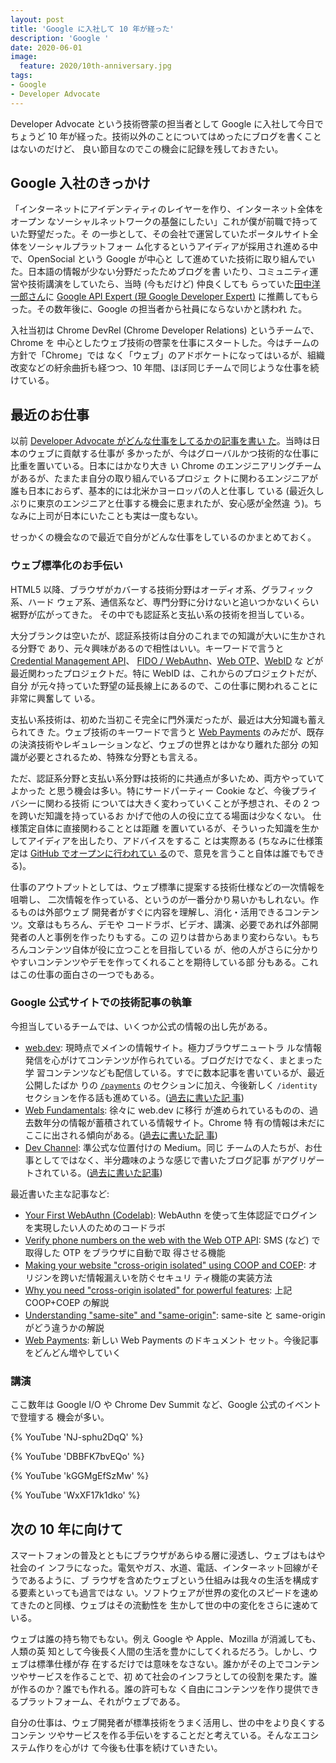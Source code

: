 ```yaml
---
layout: post
title: 'Google に入社して 10 年が経った'
description: 'Google '
date: 2020-06-01
image:
  feature: 2020/10th-anniversary.jpg
tags:
- Google
- Developer Advocate
---
```

Developer Advocate という技術啓蒙の担当者として Google に入社して今日でちょうど
10 年が経った。技術以外のことについてはめったにブログを書くことはないのだけど、
良い節目なのでこの機会に記録を残しておきたい。

<!-- excerpt -->

## Google 入社のきっかけ

「インターネットにアイデンティティのレイヤーを作り、インターネット全体をオープン
なソーシャルネットワークの基盤にしたい」これが僕が前職で持っていた野望だった。そ
の一歩として、その会社で運営していたポータルサイト全体をソーシャルプラットフォー
ム化するというアイディアが採用され進める中で、OpenSocial という Google が中心と
して進めていた技術に取り組んでいた。日本語の情報が少ない分野だったためブログを書
いたり、コミュニティ運営や技術講演をしていたら、当時 (今もだけど) 仲良くしても
らっていた[田中洋一郎さん](https://twitter.com/yoichiro)に [Google API Expert
(現 Google Developer Expert)](https://developers.google.com/community/experts)
に推薦してもらった。その数年後に、Google の担当者から社員にならないかと誘われ
た。

入社当初は Chrome DevRel (Chrome Developer Relations) というチームで、Chrome を
中心としたウェブ技術の啓蒙を仕事にスタートした。今はチームの方針で「Chrome」では
なく「ウェブ」のアドボケートになってはいるが、組織改変などの紆余曲折も経つつ、10
年間、ほぼ同じチームで同じような仕事を続けている。

## 最近のお仕事

以前 [Developer Advocate がどんな仕事をしてるかの記事を書い
た](/2013/04/google-developer-advocate.html)。当時は日本のウェブに貢献する仕事が
多かったが、今はグローバルかつ技術的な仕事に比重を置いている。日本にはかなり大き
い Chrome のエンジニアリングチームがあるが、たまたま自分の取り組んでいるプロジェ
クトに関わるエンジニアが誰も日本におらず、基本的には北米かヨーロッパの人と仕事し
ている (最近久しぶりに東京のエンジニアと仕事する機会に恵まれたが、安心感が全然違
う)。ちなみに上司が日本にいたことも実は一度もない。

せっかくの機会なので最近で自分がどんな仕事をしているのかまとめておく。

### ウェブ標準化のお手伝い

HTML5 以降、ブラウザがカバーする技術分野はオーディオ系、グラフィック系、ハード
ウェア系、通信系など、専門分野に分けないと追いつかないくらい裾野が広がってきた。
その中でも認証系と支払い系の技術を担当している。

大分ブランクは空いたが、認証系技術は自分のこれまでの知識が大いに生かされる分野で
あり、元々興味があるので相性はいい。キーワードで言うと [Credential Management
API](https://developers.google.com/web/updates/2016/04/credential-management-api)、
[FIDO / WebAuthn](https://developers.google.com/identity/fido/)、[Web
OTP](https://web.dev/web-otp/)、[WebID](https://github.com/samuelgoto/webid) な
どが最近関わったプロジェクトだ。特に WebID は、これからのプロジェクトだが、自分
が元々持っていた野望の延長線上にあるので、この仕事に関われることに非常に興奮して
いる。

支払い系技術は、初めた当初こそ完全に門外漢だったが、最近は大分知識も蓄えられてき
た。ウェブ技術のキーワードで言うと [Web Payments](https://g.co/dev/WebPayments/)
のみだが、既存の決済技術やレギュレーションなど、ウェブの世界とはかなり離れた部分
の知識が必要とされるため、特殊な分野とも言える。

ただ、認証系分野と支払い系分野は技術的に共通点が多いため、両方やっていてよかった
と思う機会は多い。特にサードパーティー Cookie など、今後プライバシーに関わる技術
については大きく変わっていくことが予想され、その 2 つを跨いだ知識を持っているお
かげで他の人の役に立てる場面は少なくない。 仕様策定自体に直接関わることとは距離
を置いているが、そういった知識を生かしてアイディアを出したり、アドバイスをするこ
とは実際ある (ちなみに仕様策定は [GitHub でオープンに行われてい
る](https://github.com/w3c/)ので、意見を言うこと自体は誰でもできる)。

仕事のアウトプットとしては、ウェブ標準に提案する技術仕様などの一次情報を咀嚼し、
二次情報を作っている、というのが一番分かり易いかもしれない。作るものは外部ウェブ
開発者がすぐに内容を理解し、消化・活用できるコンテンツ。文章はもちろん、デモや
コードラボ、ビデオ、講演、必要であれば外部開発者の人と事例を作ったりもする。この
辺りは昔からあまり変わらない。もちろんコンテンツ自体が役に立つことを目指している
が、他の人がさらに分かりやすいコンテンツやデモを作ってくれることを期待している部
分もある。これはこの仕事の面白さの一つでもある。

### Google 公式サイトでの技術記事の執筆

今担当しているチームでは、いくつか公式の情報の出し先がある。

* [web.dev](https://web.dev): 現時点でメインの情報サイト。極力ブラウザニュートラ
  ルな情報発信を心がけてコンテンツが作られている。ブログだけでなく、まとまった学
  習コンテンツなども配信している。すでに数本記事を書いているが、最近公開したばか
  りの [`/payments`](https://web.dev/payments/) のセクションに加え、今後新しく
  `/identity` セクションを作る話も進めている。([過去に書いた記
  事](https://web.dev/authors/agektmr/))
* [Web Fundamentals](https://developers.google.com/web/): 徐々に web.dev に移行
  が進められているものの、過去数年分の情報が蓄積されている情報サイト。Chrome 特
  有の情報は未だにここに出される傾向がある。([過去に書いた記
  事](https://developers.google.com/web/resources/contributors/agektmr))
* [Dev Channel](https://medium.com/dev-channel): 準公式な位置付けの Medium。同じ
  チームの人たちが、お仕事としてではなく、半分趣味のような感じで書いたブログ記事
  がアグリゲートされている。([過去に書いた記事](https://medium.com/@agektmr))

最近書いた主な記事など:

* [Your First WebAuthn
  (Codelab)](https://codelabs.developers.google.com/codelabs/webauthn-reauth/):
  WebAuthn を使って生体認証でログインを実現したい人のためのコードラボ
* [Verify phone numbers on the web with the Web OTP
  API](https://web.dev/web-otp/): SMS (など) で取得した OTP をブラウザに自動で取
  得させる機能
* [Making your website "cross-origin isolated" using COOP and
  COEP](https://web.dev/coop-coep/): オリジンを跨いだ情報漏えいを防ぐセキュリ
  ティ機能の実装方法
* [Why you need "cross-origin isolated" for powerful
  features](https://web.dev/why-coop-coep/): 上記 COOP+COEP の解説
* [Understanding "same-site" and
  "same-origin"](https://web.dev/same-site-same-origin/): same-site と
  same-origin がどう違うかの解説
* [Web Payments](https://web.dev/payments/): 新しい Web Payments のドキュメント
  セット。今後記事をどんどん増やしていく

### 講演

ここ数年は Google I/O や Chrome Dev Summit など、Google 公式のイベントで登壇する
機会が多い。

{% YouTube 'NJ-sphu2DqQ' %}

{% YouTube 'DBBFK7bvEQo' %}

{% YouTube 'kGGMgEfSzMw' %}

{% YouTube 'WxXF17k1dko' %}

## 次の 10 年に向けて

スマートフォンの普及とともにブラウザがあらゆる層に浸透し、ウェブはもはや社会のイ
ンフラになった。電気やガス、水道、電話、インターネット回線がそうであるように、ブ
ラウザを含めたウェブという仕組みは我々の生活を構成する要素といっても過言ではな
い。ソフトウェアが世界の変化のスピードを速めてきたのと同様、ウェブはその流動性を
生かして世の中の変化をさらに速めている。

ウェブは誰の持ち物でもない。例え Google や Apple、Mozilla が消滅しても、人類の英
知として今後長く人間の生活を豊かにしてくれるだろう。しかし、ウェブは標準仕様が存
在するだけでは意味をなさない。誰かがその上でコンテンツやサービスを作ることで、初
めて社会のインフラとしての役割を果たす。誰が作るのか？誰でも作れる。誰の許可もな
く自由にコンテンツを作り提供できるプラットフォーム、それがウェブである。

自分の仕事は、ウェブ開発者が標準技術をうまく活用し、世の中をより良くするコンテン
ツやサービスを作る手伝いをすることだと考えている。そんなエコシステム作りを心がけ
て今後も仕事を続けていきたい。
